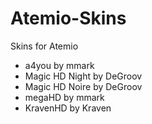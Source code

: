 Atemio-Skins
============

Skins for Atemio

- a4you by mmark
- Magic HD Night by DeGroov
- Magic HD Noire by DeGroov
- megaHD by mmark
- KravenHD by Kraven
